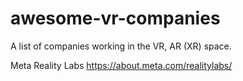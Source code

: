 # awesome-vr-companies
A list of companies working in the VR, AR (XR) space.


Meta Reality Labs
https://about.meta.com/realitylabs/
